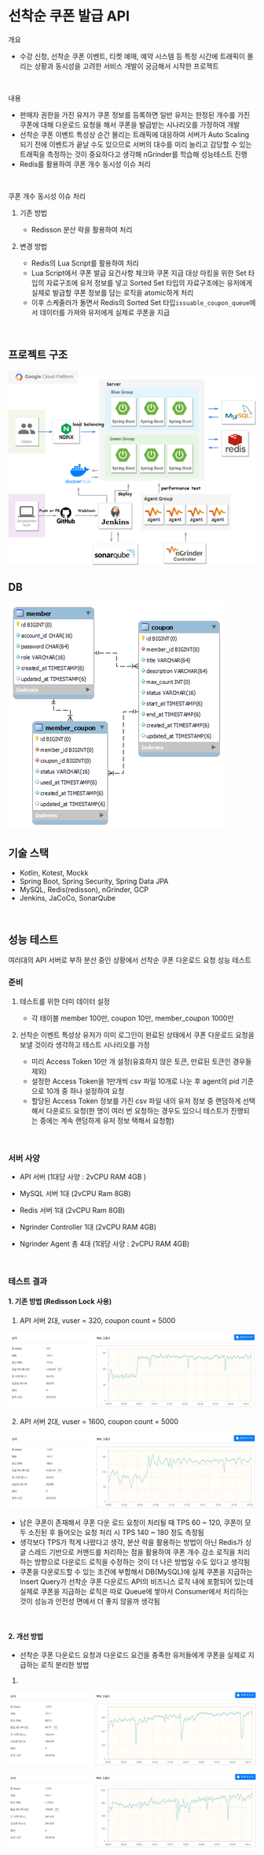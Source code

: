 # 선착순 쿠폰 발급 API
개요
 - 수강 신청, 선착순 쿠폰 이벤트, 티켓 예매, 예약 시스템 등 특정 시간에 트래픽이 몰리는 상황과 동시성을 고려한 서비스 개발이 궁금해서 시작한 프로젝트 

<br>

내용

 - 판매자 권한을 가진 유저가 쿠폰 정보를 등록하면 일반 유저는 한정된 개수를 가진 쿠폰에 대해 다운로드 요청을 해서 쿠폰을 발급받는 시나리오를 가정하여 개발
- 선착순 쿠폰 이벤트 특성상 순간 몰리는 트래픽에 대응하여 서버가 Auto Scaling 되기 전에 이벤트가 끝날 수도 있으므로 서버의 대수를 미리 늘리고 감당할 수 있는 트래픽을 측정하는 것이 중요하다고 생각해 nGrinder를 학습해 성능테스트 진행
- Redis를 활용하여 쿠폰 개수 동시성 이슈 처리

<br>

쿠폰 개수 동시성 이슈 처리

1. 기존 방법 
   - Redisson 분산 락을 활용하여 처리

2. 변경 방법
   - Redis의 Lua Script를 활용하여 처리
   - Lua Script에서 쿠폰 발급 요건사항 체크와 쿠폰 지급 대상 마킹을 위한 Set 타입의 자료구조에 유저 정보를 넣고 Sorted Set 타입의 자료구조에는 유저에게 실제로 발급할 쿠폰 정보를 담는 로직을 atomic하게 처리
   - 이후 스케줄러가 돌면서 Redis의 Sorted Set 타입`issuable_coupon_queue`에서 데이터를 가져와 유저에게 실제로 쿠폰을 지급

<br>

## 프로젝트 구조

![architecture](./etc/architecture.png)

## DB

![db](./etc/db.png)

## 기술 스택

- Kotlin, Kotest, Mockk
- Spring Boot, Spring Security, Spring Data JPA
- MySQL, Redis(redisson), nGrinder, GCP
- Jenkins, JaCoCo, SonarQube

<br>

## 성능 테스트

여러대의 API 서버로 부하 분산 중인 상황에서 선착순 쿠폰 다운로드 요청 성능 테스트

### 준비

1. 테스트를 위한 더미 데이터 설정
   - 각 테이블 member 100만, coupon 10만, member_coupon 1000만

2. 선착순 이벤트 특성상 유저가 이미 로그인이 완료된 상태에서 쿠폰 다운로드 요청을 보낼 것이라 생각하고 테스트 시나리오를 가정
   - 미리 Access Token 10만 개 설정(유효하지 않은 토큰, 만료된 토큰인 경우들 제외)
   - 설정한 Access Token을 1만개씩 csv 파일 10개로 나눈 후 agent의 pid 기준으로 10개 중 하나 설정하여 요청
   - 할당된 Access Token 정보를 가진 csv 파일 내의 유저 정보 중 랜덤하게 선택해서 다운로드 요청(한 명이 여러 번 요청하는 경우도 있으니 테스트가 진행되는 중에는 계속 랜덤하게 유저 정보 택해서 요청함)

<br>

### 서버 사양

- API 서버 (1대당 사양 : 2vCPU RAM 4GB )

- MySQL 서버 1대 (2vCPU Ram 8GB)

- Redis 서버 1대 (2vCPU Ram 8GB)

- Ngrinder Controller 1대 (2vCPU RAM 4GB)

- Ngrinder Agent 총 4대 (1대당 사양 : 2vCPU RAM 4GB)

<br>

### 테스트 결과

#### 1. 기존 방법 (Redisson Lock 사용)

1. API 서버 2대, vuser = 320, coupon count = 5000

![test-result-1](./etc/test-result-1.jpg)

2. API 서버 2대, vuser = 1600, coupon count = 5000

![test-result-2](./etc/test-result-2.jpg)

- 남은 쿠폰이 존재해서 쿠폰 다운 로드 요청이 처리될 때 TPS 60 ~ 120, 쿠폰이 모두 소진된 후 들어오는 요청 처리 시 TPS 140 ~ 180 정도 측정됨
- 생각보다 TPS가 적게 나왔다고 생각, 분산 락을 활용하는 방법이 아닌 Redis가 싱글 스레드 기반으로 커맨드를 처리하는 점을 활용하여 쿠폰 개수 감소 로직을 처리하는 방향으로 다운로드 로직을 수정하는 것이 더 나은 방법일 수도 있다고 생각됨
- 쿠폰을 다운로드할 수 있는 조건에 부합해서 DB(MySQL)에 실제 쿠폰을 지급하는 Insert Query가 선착순 쿠폰 다운로드 API의 비즈니스 로직 내에 포함되어 있는데 실제로 쿠폰을 지급하는 로직은 따로 Queue에 쌓아서 Consumer에서 처리하는 것이 성능과 안전성 면에서 더 좋지 않을까 생각됨

<br>

#### 2. 개선 방법

- 선착순 쿠폰 다운로드 요청과 다운로드 요건을 충족한 유저들에게 쿠폰을 실제로 지급하는 로직 분리한 방법

1. 

![test-result-3](./etc/test-result-3.jpg)


![test-result-4](./etc/test-result-4.jpg)



